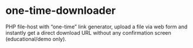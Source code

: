 # one-time-downloader
PHP file-host with “one-time” link generator, upload a file via web form and instantly get a direct download URL without any confirmation screen (educational/demo only).
